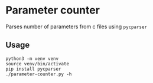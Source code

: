 # Parameter counter

Parses number of parameters from c files using `pycparser`

## Usage

```shell
python3 -m venv venv
source venv/bin/activate
pip install pycparser
./parameter-counter.py -h
```
